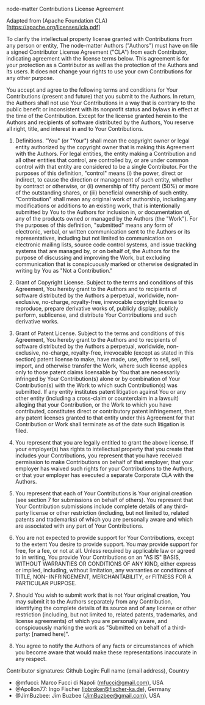 node-matter Contributions License Agreement

Adapted from (Apache Foundation CLA)[https://apache.org/licenses/icla.pdf]

To clarify the intellectual property license granted with Contributions
from any person or entity, The node-matter Authors ("Authors")
must have on file a signed Contributor License Agreement ("CLA")
from each Contributor, indicating agreement with the license
terms below. This agreement is for your protection as a Contributor
as well as the protection of the Authors and its users. It does not
change your rights to use your own Contributions for any other purpose.


You accept and agree to the following terms and conditions for Your
Contributions (present and future) that you submit to the Authors. In
return, the Authors shall not use Your Contributions in a way that
is contrary to the public benefit or inconsistent with its nonprofit
status and bylaws in effect at the time of the Contribution. Except
for the license granted herein to the Authors and recipients of
software distributed by the Authors, You reserve all right, title,
and interest in and to Your Contributions.

1. Definitions.
 "You" (or "Your") shall mean the copyright owner or legal entity
 authorized by the copyright owner that is making this Agreement
 with the Authors. For legal entities, the entity making a
 Contribution and all other entities that control, are controlled
 by, or are under common control with that entity are considered to
 be a single Contributor. For the purposes of this definition,
 "control" means (i) the power, direct or indirect, to cause the
 direction or management of such entity, whether by contract or
 otherwise, or (ii) ownership of fifty percent (50%) or more of the
 outstanding shares, or (iii) beneficial ownership of such entity.
 "Contribution" shall mean any original work of authorship,
 including any modifications or additions to an existing work, that
 is intentionally submitted by You to the Authors for inclusion
 in, or documentation of, any of the products owned or managed by
 the Authors (the "Work"). For the purposes of this definition,
 "submitted" means any form of electronic, verbal, or written
 communication sent to the Authors or its representatives,
 including but not limited to communication on electronic mailing
 lists, source code control systems, and issue tracking systems that
 are managed by, or on behalf of, the Authors for the purpose of
 discussing and improving the Work, but excluding communication that
 is conspicuously marked or otherwise designated in writing by You
 as "Not a Contribution."

2. Grant of Copyright License. Subject to the terms and conditions of
 this Agreement, You hereby grant to the Authors and to
 recipients of software distributed by the Authors a perpetual,
 worldwide, non-exclusive, no-charge, royalty-free, irrevocable
 copyright license to reproduce, prepare derivative works of,
 publicly display, publicly perform, sublicense, and distribute Your
 Contributions and such derivative works.

3. Grant of Patent License. Subject to the terms and conditions of
 this Agreement, You hereby grant to the Authors and to
 recipients of software distributed by the Authors a perpetual,
 worldwide, non-exclusive, no-charge, royalty-free, irrevocable
 (except as stated in this section) patent license to make, have
 made, use, offer to sell, sell, import, and otherwise transfer the
 Work, where such license applies only to those patent claims
 licensable by You that are necessarily infringed by Your
 Contribution(s) alone or by combination of Your Contribution(s)
 with the Work to which such Contribution(s) was submitted. If any
 entity institutes patent litigation against You or any other entity
 (including a cross-claim or counterclaim in a lawsuit) alleging
 that your Contribution, or the Work to which you have contributed,
 constitutes direct or contributory patent infringement, then any
 patent licenses granted to that entity under this Agreement for
 that Contribution or Work shall terminate as of the date such
 litigation is filed.

4. You represent that you are legally entitled to grant the above
 license. If your employer(s) has rights to intellectual property
 that you create that includes your Contributions, you represent
 that you have received permission to make Contributions on behalf
 of that employer, that your employer has waived such rights for
 your Contributions to the Authors, or that your employer has
 executed a separate Corporate CLA with the Authors.

 5. You represent that each of Your Contributions is Your original
 creation (see section 7 for submissions on behalf of others). You
 represent that Your Contribution submissions include complete
 details of any third-party license or other restriction (including,
 but not limited to, related patents and trademarks) of which you
 are personally aware and which are associated with any part of Your
 Contributions.

6. You are not expected to provide support for Your Contributions,
 except to the extent You desire to provide support. You may provide
 support for free, for a fee, or not at all. Unless required by
 applicable law or agreed to in writing, You provide Your
 Contributions on an "AS IS" BASIS, WITHOUT WARRANTIES OR CONDITIONS
 OF ANY KIND, either express or implied, including, without
 limitation, any warranties or conditions of TITLE, NON-
 INFRINGEMENT, MERCHANTABILITY, or FITNESS FOR A PARTICULAR PURPOSE.

7. Should You wish to submit work that is not Your original creation,
 You may submit it to the Authors separately from any
 Contribution, identifying the complete details of its source and of
 any license or other restriction (including, but not limited to,
 related patents, trademarks, and license agreements) of which you
 are personally aware, and conspicuously marking the work as
 "Submitted on behalf of a third-party: [named here]".

8. You agree to notify the Authors of any facts or circumstances of
 which you become aware that would make these representations
 inaccurate in any respect.

Contributor signatures: Github Login: Full name (email address), Country 
- @mfucci: Marco Fucci di Napoli (mfucci@gmail.com), USA
- @Apollon77: Ingo Fischer (iobroker@fischer-ka.de), Germany
- @JimBuzbee: Jim Buzbee (JimBuzbee@gmail.com), USA
